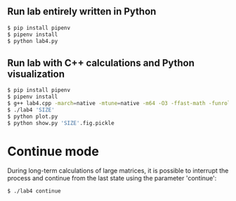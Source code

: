 ## Run lab entirely written in Python
```sh
$ pip install pipenv
$ pipenv install
$ python lab4.py
```

## Run lab with C++ calculations and Python visualization
```sh
$ pip install pipenv
$ pipenv install
$ g++ lab4.cpp -march=native -mtune=native -m64 -O3 -ffast-math -funroll-loops -o lab4 
$ ./lab4 'SIZE'  
$ python plot.py
$ python show.py 'SIZE'.fig.pickle 
```

# Continue mode
During long-term calculations of large matrices, it is possible to interrupt the process
and continue from the last state using the parameter 'continue':
```sh
$ ./lab4 continue
```
